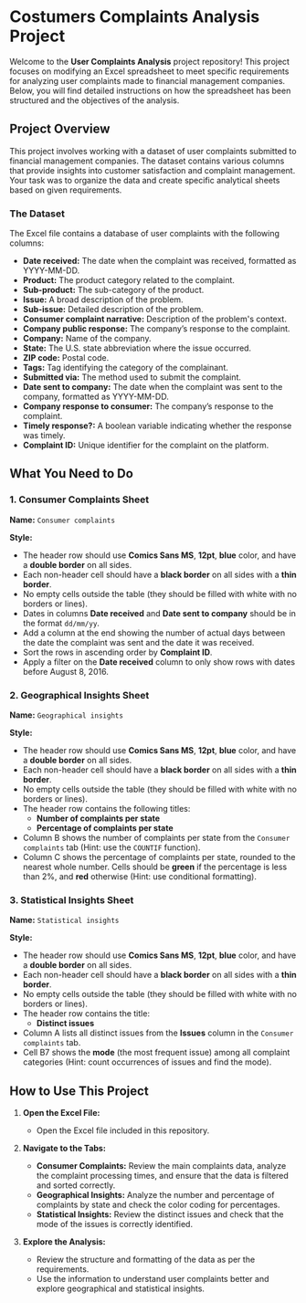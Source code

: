 # Costumers Complaints Analysis Project

Welcome to the **User Complaints Analysis** project repository! This project focuses on modifying an Excel spreadsheet to meet specific requirements for analyzing user complaints made to financial management companies. Below, you will find detailed instructions on how the spreadsheet has been structured and the objectives of the analysis.

## Project Overview

This project involves working with a dataset of user complaints submitted to financial management companies. The dataset contains various columns that provide insights into customer satisfaction and complaint management. Your task was to organize the data and create specific analytical sheets based on given requirements.

### The Dataset

The Excel file contains a database of user complaints with the following columns:

- **Date received:** The date when the complaint was received, formatted as YYYY-MM-DD.
- **Product:** The product category related to the complaint.
- **Sub-product:** The sub-category of the product.
- **Issue:** A broad description of the problem.
- **Sub-issue:** Detailed description of the problem.
- **Consumer complaint narrative:** Description of the problem's context.
- **Company public response:** The company’s response to the complaint.
- **Company:** Name of the company.
- **State:** The U.S. state abbreviation where the issue occurred.
- **ZIP code:** Postal code.
- **Tags:** Tag identifying the category of the complainant.
- **Submitted via:** The method used to submit the complaint.
- **Date sent to company:** The date when the complaint was sent to the company, formatted as YYYY-MM-DD.
- **Company response to consumer:** The company’s response to the complaint.
- **Timely response?:** A boolean variable indicating whether the response was timely.
- **Complaint ID:** Unique identifier for the complaint on the platform.

## What You Need to Do

### 1. **Consumer Complaints Sheet**

**Name:** `Consumer complaints`

**Style:**

- The header row should use **Comics Sans MS**, **12pt**, **blue** color, and have a **double border** on all sides.
- Each non-header cell should have a **black border** on all sides with a **thin border**.
- No empty cells outside the table (they should be filled with white with no borders or lines).
- Dates in columns **Date received** and **Date sent to company** should be in the format `dd/mm/yy`.
- Add a column at the end showing the number of actual days between the date the complaint was sent and the date it was received.
- Sort the rows in ascending order by **Complaint ID**.
- Apply a filter on the **Date received** column to only show rows with dates before August 8, 2016.

### 2. **Geographical Insights Sheet**

**Name:** `Geographical insights`

**Style:**

- The header row should use **Comics Sans MS**, **12pt**, **blue** color, and have a **double border** on all sides.
- Each non-header cell should have a **black border** on all sides with a **thin border**.
- No empty cells outside the table (they should be filled with white with no borders or lines).
- The header row contains the following titles:
  - **Number of complaints per state**
  - **Percentage of complaints per state**
- Column B shows the number of complaints per state from the `Consumer complaints` tab (Hint: use the `COUNTIF` function).
- Column C shows the percentage of complaints per state, rounded to the nearest whole number. Cells should be **green** if the percentage is less than 2%, and **red** otherwise (Hint: use conditional formatting).

### 3. **Statistical Insights Sheet**

**Name:** `Statistical insights`

**Style:**

- The header row should use **Comics Sans MS**, **12pt**, **blue** color, and have a **double border** on all sides.
- Each non-header cell should have a **black border** on all sides with a **thin border**.
- No empty cells outside the table (they should be filled with white with no borders or lines).
- The header row contains the title:
  - **Distinct issues**
- Column A lists all distinct issues from the **Issues** column in the `Consumer complaints` tab.
- Cell B7 shows the **mode** (the most frequent issue) among all complaint categories (Hint: count occurrences of issues and find the mode).

## How to Use This Project

1. **Open the Excel File:**
   - Open the Excel file included in this repository.

2. **Navigate to the Tabs:**
   - **Consumer Complaints:** Review the main complaints data, analyze the complaint processing times, and ensure that the data is filtered and sorted correctly.
   - **Geographical Insights:** Analyze the number and percentage of complaints by state and check the color coding for percentages.
   - **Statistical Insights:** Review the distinct issues and check that the mode of the issues is correctly identified.

3. **Explore the Analysis:**
   - Review the structure and formatting of the data as per the requirements.
   - Use the information to understand user complaints better and explore geographical and statistical insights.

